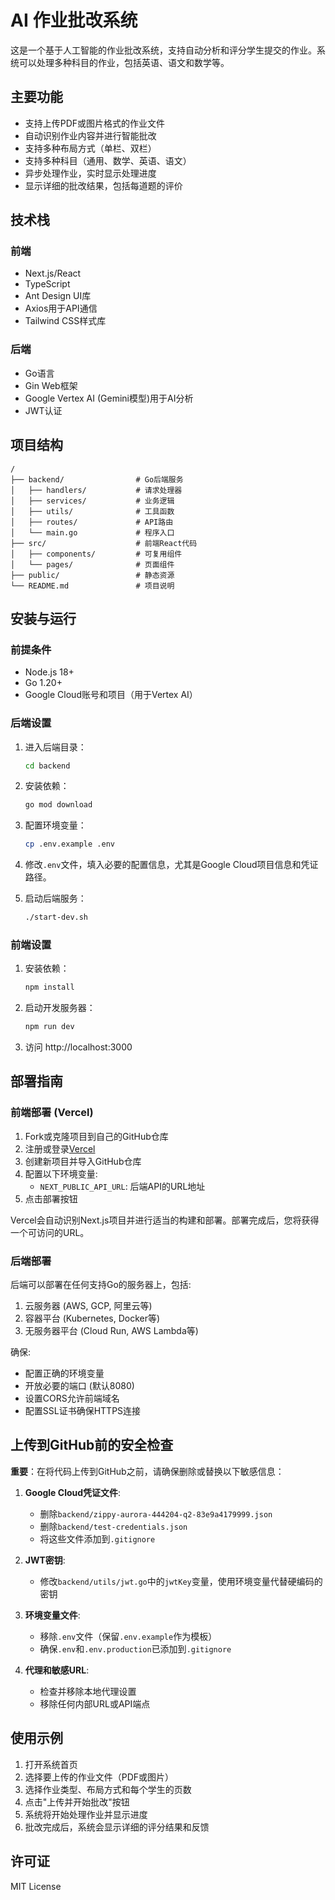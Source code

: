 # AI 作业批改系统

这是一个基于人工智能的作业批改系统，支持自动分析和评分学生提交的作业。系统可以处理多种科目的作业，包括英语、语文和数学等。

## 主要功能

- 支持上传PDF或图片格式的作业文件
- 自动识别作业内容并进行智能批改
- 支持多种布局方式（单栏、双栏）
- 支持多种科目（通用、数学、英语、语文）
- 异步处理作业，实时显示处理进度
- 显示详细的批改结果，包括每道题的评价

## 技术栈

### 前端
- Next.js/React
- TypeScript
- Ant Design UI库
- Axios用于API通信
- Tailwind CSS样式库

### 后端
- Go语言
- Gin Web框架
- Google Vertex AI (Gemini模型)用于AI分析
- JWT认证

## 项目结构

```
/
├── backend/                # Go后端服务
│   ├── handlers/           # 请求处理器
│   ├── services/           # 业务逻辑
│   ├── utils/              # 工具函数
│   ├── routes/             # API路由
│   └── main.go             # 程序入口
├── src/                    # 前端React代码
│   ├── components/         # 可复用组件
│   └── pages/              # 页面组件
├── public/                 # 静态资源
└── README.md               # 项目说明
```

## 安装与运行

### 前提条件

- Node.js 18+
- Go 1.20+
- Google Cloud账号和项目（用于Vertex AI）

### 后端设置

1. 进入后端目录：
   ```bash
   cd backend
   ```

2. 安装依赖：
   ```bash
   go mod download
   ```

3. 配置环境变量：
   ```bash
   cp .env.example .env
   ```
   
4. 修改`.env`文件，填入必要的配置信息，尤其是Google Cloud项目信息和凭证路径。

5. 启动后端服务：
   ```bash
   ./start-dev.sh
   ```

### 前端设置

1. 安装依赖：
   ```bash
   npm install
   ```

2. 启动开发服务器：
   ```bash
   npm run dev
   ```

3. 访问 http://localhost:3000

## 部署指南

### 前端部署 (Vercel)

1. Fork或克隆项目到自己的GitHub仓库
2. 注册或登录[Vercel](https://vercel.com)
3. 创建新项目并导入GitHub仓库
4. 配置以下环境变量:
   - `NEXT_PUBLIC_API_URL`: 后端API的URL地址
5. 点击部署按钮

Vercel会自动识别Next.js项目并进行适当的构建和部署。部署完成后，您将获得一个可访问的URL。

### 后端部署

后端可以部署在任何支持Go的服务器上，包括:

1. 云服务器 (AWS, GCP, 阿里云等)
2. 容器平台 (Kubernetes, Docker等)
3. 无服务器平台 (Cloud Run, AWS Lambda等)

确保:
- 配置正确的环境变量
- 开放必要的端口 (默认8080)
- 设置CORS允许前端域名
- 配置SSL证书确保HTTPS连接

## 上传到GitHub前的安全检查

**重要**：在将代码上传到GitHub之前，请确保删除或替换以下敏感信息：

1. **Google Cloud凭证文件**:
   - 删除`backend/zippy-aurora-444204-q2-83e9a4179999.json`
   - 删除`backend/test-credentials.json`
   - 将这些文件添加到`.gitignore`

2. **JWT密钥**:
   - 修改`backend/utils/jwt.go`中的`jwtKey`变量，使用环境变量代替硬编码的密钥

3. **环境变量文件**:
   - 移除`.env`文件（保留`.env.example`作为模板）
   - 确保`.env`和`.env.production`已添加到`.gitignore`

4. **代理和敏感URL**:
   - 检查并移除本地代理设置
   - 移除任何内部URL或API端点

## 使用示例

1. 打开系统首页
2. 选择要上传的作业文件（PDF或图片）
3. 选择作业类型、布局方式和每个学生的页数
4. 点击"上传并开始批改"按钮
5. 系统将开始处理作业并显示进度
6. 批改完成后，系统会显示详细的评分结果和反馈

## 许可证

MIT License 